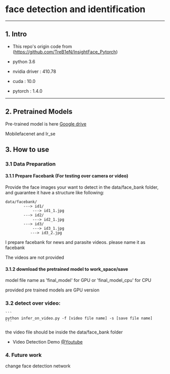 # face detection and identification


------

## 1. Intro

- This repo's origin code from (https://github.com/TreB1eN/InsightFace_Pytorch)

- python 3.6

- nvidia driver : 410.78

- cuda : 10.0

- pytorch : 1.4.0

------

## 2. Pretrained Models

Pre-trained model is here [Google drive](https://drive.google.com/drive/folders/1S8w9ADr_86iEkWklhE8jfvctT5vzmlnr?usp=sharing)

Mobilefacenet and Ir_se


## 3. How to use


### 3.1 Data Preparation

#### 3.1.1 Prepare Facebank (For testing over camera or video)

Provide the face images your want to detect in the data/face_bank folder, and guarantee it have a structure like following:

```
data/facebank/
        ---> id1/
            ---> id1_1.jpg
        ---> id2/
            ---> id2_1.jpg
        ---> id3/
            ---> id3_1.jpg
           ---> id3_2.jpg
```
I prepare facebank for news and parasite videos. please name it as facebank

The videos are not provided


#### 3.1.2 download the pretrained model to work_space/save

model file name as 'final_model' for GPU or 'final_model_cpu' for CPU

provided pre trained models are GPU version

### 3.2 detect over video:

```
​```
python infer_on_video.py -f [video file name] -s [save file name]
​```
```

the video file should be inside the data/face_bank folder

- Video Detection Demo [@Youtube](https://www.youtube.com/watch?v=6r9RCRmxtHE)

### 4. Future work

change face detection network
